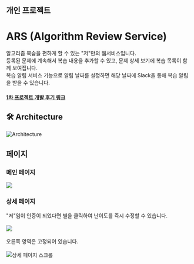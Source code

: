 ## 개인 프로젝트
# ARS (Algorithm Review Service)
알고리즘 복습을 편하게 할 수 있는 "저"만의 웹서비스입니다. <br>
등록된 문제에 계속해서 복습 내용을 추가할 수 있고, 문제 상세 보기에 복습 목록이 함께 보여집니다. <br>
복습 알림 서비스 기능으로 알림 날짜를 설정하면 해당 날짜에 Slack을 통해 복습 알림을 받을 수 있습니다.
#### [1차 프로젝트 개발 후기 링크](https://velog.io/@ayoung0073/Project-ARS-1%EC%B0%A8)
## 🛠 Architecture 
![Architecture](https://media.vlpt.us/images/ayoung0073/post/5d7ec65b-2d16-4ad2-bda1-f25ccf039aff/image.png)


## 페이지
### 메인 페이지 
![](https://media.vlpt.us/images/ayoung0073/post/b2ebf661-0c1e-41a5-81cc-c010595695ab/%E1%84%89%E1%85%B3%E1%84%8F%E1%85%B3%E1%84%85%E1%85%B5%E1%86%AB%E1%84%89%E1%85%A3%E1%86%BA%202021-07-25%20%E1%84%8B%E1%85%A9%E1%84%92%E1%85%AE%2011.38.00.png)
### 상세 페이지 
"저"임이 인증이 되었다면 별을 클릭하여 난이도를 즉시 수정할 수 있습니다.<br><br>
![](https://images.velog.io/images/ayoung0073/post/b2a4254e-292f-4d68-aaaa-1a979f15bb25/image.png)
<br><br>
오른쪽 영역은 고정되어 있습니다. <br><br>
![상세 페이지 스크롤](https://user-images.githubusercontent.com/69340410/126901539-46c88f0f-4e0d-4b31-9f25-5e86033c8e2d.gif) 

